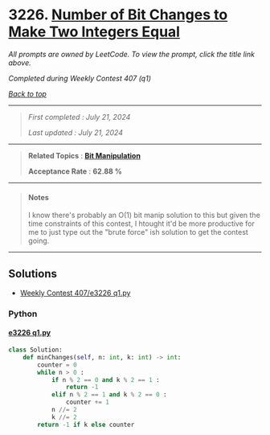 # 3226. [Number of Bit Changes to Make Two Integers Equal](<https://leetcode.com/problems/number-of-bit-changes-to-make-two-integers-equal>)

*All prompts are owned by LeetCode. To view the prompt, click the title link above.*

*Completed during Weekly Contest 407 (q1)*

*[Back to top](<../README.md>)*

------

> *First completed : July 21, 2024*
>
> *Last updated : July 21, 2024*

------

> **Related Topics** : **[Bit Manipulation](<by_topic/Bit Manipulation.md>)**
>
> **Acceptance Rate** : **62.88 %**

------

> #### Notes
> 
> I know there's probably an O(1) bit manip solution to 
> this but given the time constraints of this contest, I 
> htought it'd be more productive for me to just type out the 
> "brute force" ish solution to get the contest going.

------

## Solutions

- [Weekly Contest 407/e3226 q1.py](<../my-submissions/Weekly Contest 407/e3226 q1.py>)
### Python
#### [e3226 q1.py](<../my-submissions/Weekly Contest 407/e3226 q1.py>)
```Python
class Solution:
    def minChanges(self, n: int, k: int) -> int:
        counter = 0
        while n > 0 :
            if n % 2 == 0 and k % 2 == 1 :
                return -1
            elif n % 2 == 1 and k % 2 == 0 :
                counter += 1
            n //= 2
            k //= 2
        return -1 if k else counter
```

